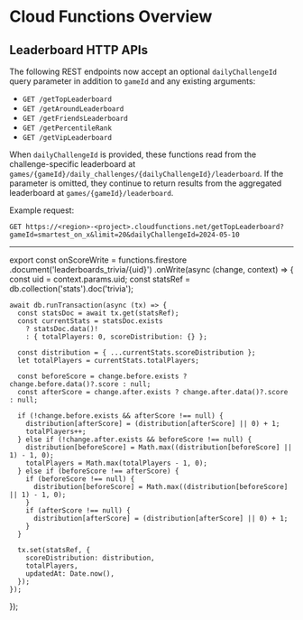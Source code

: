 # Cloud Functions Overview

## Leaderboard HTTP APIs

The following REST endpoints now accept an optional `dailyChallengeId` query parameter in addition to `gameId` and any existing arguments:

- `GET /getTopLeaderboard`
- `GET /getAroundLeaderboard`
- `GET /getFriendsLeaderboard`
- `GET /getPercentileRank`
- `GET /getVipLeaderboard`

When `dailyChallengeId` is provided, these functions read from the challenge-specific leaderboard at `games/{gameId}/daily_challenges/{dailyChallengeId}/leaderboard`. If the parameter is omitted, they continue to return results from the aggregated leaderboard at `games/{gameId}/leaderboard`.

Example request:

```
GET https://<region>-<project>.cloudfunctions.net/getTopLeaderboard?gameId=smartest_on_x&limit=20&dailyChallengeId=2024-05-10
```

---

export const onScoreWrite = functions.firestore
  .document('leaderboards_trivia/{uid}')
  .onWrite(async (change, context) => {
    const uid = context.params.uid;
    const statsRef = db.collection('stats').doc('trivia');

    await db.runTransaction(async (tx) => {
      const statsDoc = await tx.get(statsRef);
      const currentStats = statsDoc.exists
        ? statsDoc.data()!
        : { totalPlayers: 0, scoreDistribution: {} };

      const distribution = { ...currentStats.scoreDistribution };
      let totalPlayers = currentStats.totalPlayers;

      const beforeScore = change.before.exists ? change.before.data()?.score : null;
      const afterScore = change.after.exists ? change.after.data()?.score : null;

      if (!change.before.exists && afterScore !== null) {
        distribution[afterScore] = (distribution[afterScore] || 0) + 1;
        totalPlayers++;
      } else if (!change.after.exists && beforeScore !== null) {
        distribution[beforeScore] = Math.max((distribution[beforeScore] || 1) - 1, 0);
        totalPlayers = Math.max(totalPlayers - 1, 0);
      } else if (beforeScore !== afterScore) {
        if (beforeScore !== null) {
          distribution[beforeScore] = Math.max((distribution[beforeScore] || 1) - 1, 0);
        }
        if (afterScore !== null) {
          distribution[afterScore] = (distribution[afterScore] || 0) + 1;
        }
      }

      tx.set(statsRef, {
        scoreDistribution: distribution,
        totalPlayers,
        updatedAt: Date.now(),
      });
    });
  });
